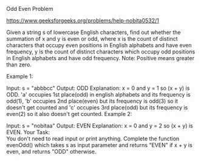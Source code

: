 Odd Even Problem

https://www.geeksforgeeks.org/problems/help-nobita0532/1

Given a string s of lowercase English characters, find out whether the summation of x and y is even or odd, where x is the count of distinct characters that occupy even positions in English alphabets and have even frequency, y is the count of distinct characters which occupy odd positions in English alphabets and have odd frequency.
Note: Positive means greater than zero.

Example 1:

Input: 
s = "abbbcc"
Output: 
ODD
Explanation: 
x = 0 and y = 1 so (x + y) is ODD. 'a' occupies 1st place(odd) in english alphabets and its frequency is odd(1), 'b' occupies 2nd place(even) but its frequency is odd(3) so it doesn't get counted and 'c' occupies 3rd place(odd) but its frequency is even(2) so it also doesn't get counted.
Example 2:

Input: 
s = "nobitaa"
Output: 
EVEN
Explanation: 
x = 0 and y = 2 so (x + y) is EVEN.
Your Task:  
You don't need to read input or print anything. Complete the function evenOdd() which takes s as input parameter and returns "EVEN"  if  x + y is even, and returns "ODD" otherwise.
